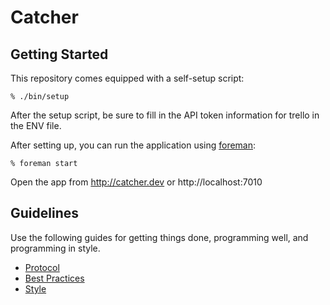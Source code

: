 Catcher
=======

Getting Started
---------------

This repository comes equipped with a self-setup script:

    % ./bin/setup

After the setup script, be sure to fill in the API token information for trello
in the ENV file.

After setting up, you can run the application using [foreman]:

    % foreman start

Open the app from http://catcher.dev or http://localhost:7010

[foreman]: http://ddollar.github.io/foreman/

Guidelines
----------

Use the following guides for getting things done, programming well, and
programming in style.

* [Protocol](http://github.com/thoughtbot/guides/blob/master/protocol)
* [Best Practices](http://github.com/thoughtbot/guides/blob/master/best-practices)
* [Style](http://github.com/thoughtbot/guides/blob/master/style)
